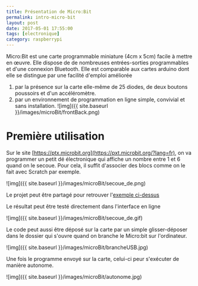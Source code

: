 ```yaml
---
title: Présentation de Micro:Bit
permalink: intro-micro-bit
layout: post
date: 2017-05-01 17:55:00
tags: [electronique]
category: raspberrypi
---
```


Micro:Bit est une carte programmable miniature (4cm x 5cm) facile à mettre en
œuvre. Elle dispose de de nombreuses entrées-sorties programmables et d'une
connexion Bluetooth.  Elle est comparable aux cartes arduino dont elle se
distingue par une facilité d'emploi améliorée
1. par la présence sur la carte elle-même de 25 diodes, de deux boutons
   poussoirs et d'un accéléromètre.
2. par un environnement de programmation en ligne simple, convivial et sans
   installation.
![img]({{ site.baseurl }}/images/microBit/frontBack.png)

# Première utilisation

Sur le site [https://ptx.microbit.org](https://pxt.microbit.org/?lang=fr), on
va programmer un petit dé électronique qui affiche un nombre entre 1 et 6 quand
on le secoue.  Pour cela, il suffit d'associer des blocs comme on le fait avec
Scratch par exemple.

![img]({{ site.baseurl }}/images/microBit/secoue_de.png)

Le projet peut être partagé pour retrouver 
l'[exemple ci-dessus](https://pxt.microbit.org/92689-75996-02615-66749)

Le résultat peut être testé directement dans l'interface en ligne

![img]({{ site.baseurl }}/images/microBit/secoue_de.gif)

Le code peut aussi être déposé sur la carte par un simple glisser-déposer dans
le dossier qui s'ouvre quand on branche le Micro:bit sur l'ordinateur.

![img]({{ site.baseurl }}/images/microBit/brancheUSB.jpg)

Une fois le programme envoyé sur la carte, celui-ci peur s'exécuter de manière
autonome.

![img]({{ site.baseurl }}/images/microBit/autonome.jpg)
